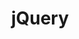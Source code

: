 ---
layout: list
title: jQuery
slug: jquery
menu: true
submenu: false
order: 6
description: >
  about jQuery
---